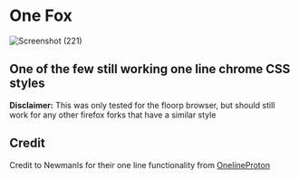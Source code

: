 # One Fox
![Screenshot (221)](https://github.com/Perseus333/One-Fox/assets/81527705/c25818e6-852e-461a-8fe2-b2d411826add)

## One of the few still working one line chrome CSS styles
**Disclaimer:** This was only tested for the floorp browser, but should still work for any other firefox forks that have a similar style

## Credit

Credit to Newmanls for their one line functionality from [OnelineProton](https://github.com/newmanls/OnelineProton/tree/master)
